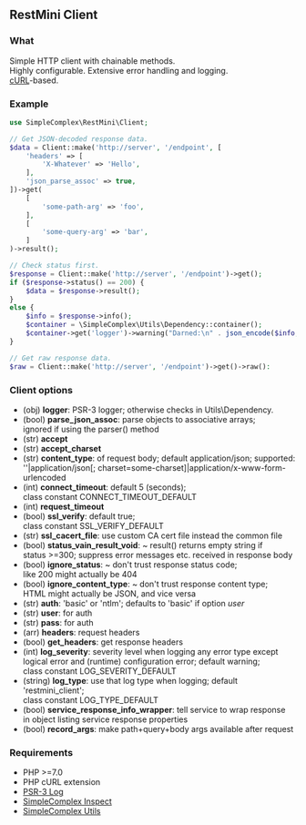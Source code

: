 ## RestMini Client ##

### What ###

Simple HTTP client with chainable methods.  
Highly configurable. Extensive error handling and logging.  
[cURL](https://curl.haxx.se)-based.

### Example ###

```php
use SimpleComplex\RestMini\Client;

// Get JSON-decoded response data.
$data = Client::make('http://server', '/endpoint', [
    'headers' => [
        'X-Whatever' => 'Hello',
    ],
    'json_parse_assoc' => true,
])->get(
    [
        'some-path-arg' => 'foo',
    ],
    [
        'some-query-arg' => 'bar',
    ]
)->result();

// Check status first.
$response = Client::make('http://server', '/endpoint')->get();
if ($response->status() == 200) {
    $data = $response->result();
}
else {
    $info = $response->info();
    $container = \SimpleComplex\Utils\Dependency::container();
    $container->get('logger')->warning("Darned:\n" . json_encode($info, JSON_PRETTY_PRINT));
}

// Get raw response data.
$raw = Client::make('http://server', '/endpoint')->get()->raw():
```

### Client options ###

- (obj) **logger**: PSR-3 logger; otherwise checks in Utils\Dependency.
- (bool) **parse_json_assoc**: parse objects to associative arrays;  
     ignored if using the parser() method
- (str) **accept**
- (str) **accept_charset**
- (str) **content_type**: of request body; default application/json; supported:  
     ''|application/json[; charset=some-charset]|application/x-www-form-urlencoded
- (int) **connect_timeout**: default 5 (seconds);  
     class constant CONNECT_TIMEOUT_DEFAULT
- (int) **request_timeout**
- (bool) **ssl_verify**: default true;  
     class constant SSL_VERIFY_DEFAULT
- (str) **ssl_cacert_file**: use custom CA cert file instead the common file
- (bool) **status_vain_result_void**: ~ result() returns empty string if  
     status >=300; suppress error messages etc. received in response body
- (bool) **ignore_status**: ~ don't trust response status code;  
     like 200 might actually be 404
- (bool) **ignore_content_type**: ~ don't trust response content type;  
     HTML might actually be JSON, and vice versa
- (str) **auth**: 'basic' or 'ntlm'; defaults to 'basic' if option _user_
- (str) **user**: for auth
- (str) **pass**: for auth
- (arr) **headers**: request headers
- (bool) **get_headers**: get response headers
- (int) **log_severity**: severity level when logging any error type except  
     logical error and (runtime) configuration error; default warning;  
     class constant LOG_SEVERITY_DEFAULT
- (string) **log_type**: use that log type when logging; default 'restmini_client';  
     class constant LOG_TYPE_DEFAULT
- (bool) **service_response_info_wrapper**: tell service to wrap response  
     in object listing service response properties
- (bool) **record_args**: make path+query+body args available after request

### Requirements ###

- PHP >=7.0
- PHP cURL extension
- [PSR-3 Log](https://github.com/php-fig/log)
- [SimpleComplex Inspect](https://github.com/simplecomplex/inspect)
- [SimpleComplex Utils](https://github.com/simplecomplex/php-utils)
